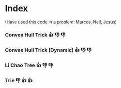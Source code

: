 # Index

(Have used this code in a problem: Marcos, Neil, Jesus)

### Convex Hull Trick :+1: :-1: :-1:
### Convex Hull Trick (Dynamic) :+1: :-1: :-1:
### Li Chao Tree :+1: :-1: :-1:
### Trie :-1: :+1: :+1:
